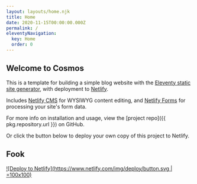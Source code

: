 ```yaml
---
layout: layouts/home.njk
title: Home
date: 2020-11-15T00:00:00.000Z
permalink: /
eleventyNavigation:
  key: Home
  order: 0
---
```

## Welcome to Cosmos
This is a template for building a simple blog website with the [Eleventy static site generator](https://www.11ty.io), with deployment to [Netlify](https://www.netlify.com).

Includes [Netlify CMS](https://www.netlifycms.org) for WYSIWYG content editing, and [Netlify Forms](https://www.netlify.com/docs/form-handling) for processing your site's form data.

For more info on installation and usage, view the [project repo]({{ pkg.repository.url }}) on GitHub.

Or click the button below to deploy your own copy of this project to Netlify.

## Fook

[![Deploy to Netlify](https://www.netlify.com/img/deploy/button.svg | =100x100)](https://app.netlify.com/start/deploy?repository=https://github.com/danurbanowicz/eleventy-netlify-boilerplate&stack=cms)

